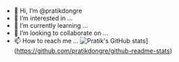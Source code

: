 - 👋 Hi, I’m @pratikdongre
- 👀 I’m interested in ...
- 🌱 I’m currently learning ...
- 💞️ I’m looking to collaborate on ...
- 📫 How to reach me ...
![Pratik's GitHub stats](https://github-readme-stats.vercel.app/api?username=pratikdongre)](https://github.com/pratikdongre/github-readme-stats)



<!---
pratikdongre/pratikdongre is a ✨ special ✨ repository because its `README.md` (this file) appears on your GitHub profile.
You can click the Preview link to take a look at your changes.
--->

